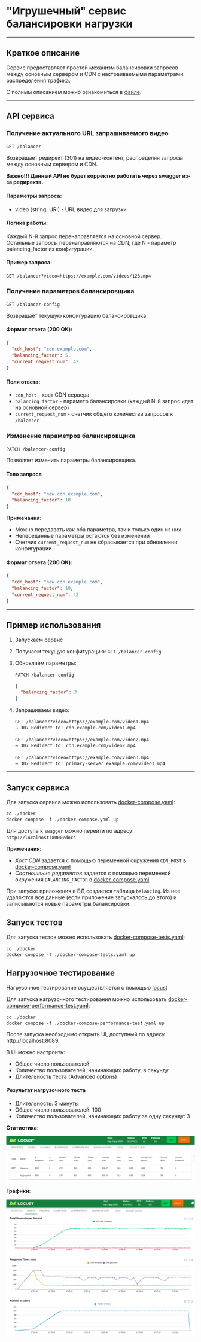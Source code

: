 # "Игрушечный" сервис балансировки нагрузки

---

## Краткое описание
Сервис предоставляет простой механизм балансировки запросов между основным сервером и CDN с настраиваемыми параметрами распределения трафика.

С полным описанием можно ознакомиться в [файле](docs_md/Тестовое%20задание.pdf).

---

## API сервиса

### Получение актуального URL запрашиваемого видео

`GET /balancer`

Возвращает редирект (301) на видео-контент, распределяя запросы между основным сервером и CDN.

__Важно!!! Данный API не будет корректно работать через swagger из-за редиректа.__

#### Параметры запроса:

- video (string, URI) - URL видео для загрузки

#### Логика работы:

Каждый N-й запрос перенаправляется на основной сервер.<br>
Остальные запросы перенаправляются на CDN, где N - параметр balancing_factor из конфигурации.

#### Пример запроса:

```
GET /balancer?video=https://example.com/videos/123.mp4
```

### Получение параметров балансировщика

`GET /balancer-config`

Возвращает текущую конфигурацию балансировщика.

#### Формат ответа (200 OK):

```json
{
  "cdn_host": "cdn.example.com",
  "balancing_factor": 5,
  "current_request_num": 42
}
```

#### Поля ответа:

- `cdn_host` - хост CDN сервера
- `balancing_factor` - параметр балансировки (каждый N-й запрос идет на основной сервер)
- `current_request_num` - счетчик общего количества запросов к `/balancer`


### Изменение параметров балансировщика

`PATCH /balancer-config`

Позволяет изменить параметры балансировщика.

#### Тело запроса

```json
{
  "cdn_host": "new.cdn.example.com",
  "balancing_factor": 10
}
```

__Примечания__:

- Можно передавать как оба параметра, так и только один из них
- Непереданные параметры остаются без изменений
- Счетчик `current_request_num` не сбрасывается при обновлении конфигурации

#### Формат ответа (200 OK):

```json
{
  "cdn_host": "new.cdn.example.com",
  "balancing_factor": 10,
  "current_request_num": 42
}
```

---

## Пример использования

1. Запускаем сервис
2. Получаем текущую конфигурацию: `GET /balancer-config`
3. Обновляем параметры:
    
    `PATCH /balancer-config`
    ```json
    {
      "balancing_factor": 3
    }
    ```
4. Запрашиваем видео:
    ```
    GET /balancer?video=https://example.com/video1.mp4
    → 307 Redirect to: cdn.example.com/video1.mp4

    GET /balancer?video=https://example.com/video2.mp4
    → 307 Redirect to: cdn.example.com/video2.mp4

    GET /balancer?video=https://example.com/video3.mp4
    → 307 Redirect to: primary-server.example.com/video3.mp4
    ```

---

## Запуск сервиса

Для запуска сервиса можно использовать [docker-compose.yaml](./docker/docker-compose.yaml):

```shell
cd ./docker
docker compose -f ./docker-compose.yaml up
```

Для доступа к `swagger` можно перейти по адресу: `http://localhost:8000/docs`

__Примечания__:
- *Хост CDN* задается с помощью переменной окружения `CDN_HOST` в [docker-compose.yaml](./docker/docker-compose.yaml)
- *Соотношение редиректов* задается с помощью переменной окружения `BALANCING_FACTOR` в 
[docker-compose.yaml](./docker/docker-compose.yaml)

При запуске приложения в БД создается таблица `balancing`.
Из нее удаляются все данные (если приложение запускалось до этого) и записываются новые параметры балансировки.

## Запуск тестов

Для запуска тестов можно использовать [docker-compose-tests.yaml](./docker/docker-compose-tests.yaml):

```shell
cd ./docker
docker compose -f ./docker-compose-tests.yaml up
```

## Нагрузочное тестирование

Нагрузочное тестирование осуществляется с помощью [locust](https://locust.io/)

Для запуска нагрузочного тестирования можно использовать [docker-compose-performance-test.yaml](./docker/docker-compose-performance-test.yaml):

```shell
cd ./docker
docker compose -f ./docker-compose-performance-test.yaml up
```

После запуска необходимо открыть UI, доступный по адресу http://localhost:8089.

В UI можно настроить:
- Общее число пользователей
- Количество пользователей, начинающих работу, в секунду
- Длительность теста (Advanced options)


#### Результат нагрузочного теста

- Длительность: 3 минуты
- Общее число пользователей: 100
- Количество пользователей, начинающих работу за одну секунду: 3

__Статистика__:

![alt text](./docs_md/performance_stats.png)

__Графики__:

![alt text](./docs_md/performance_chart.png)
